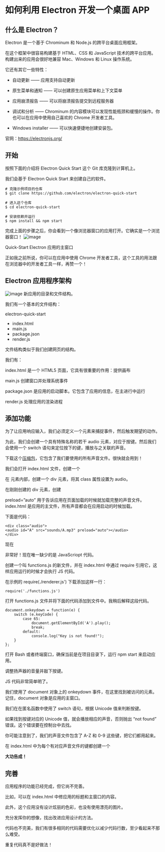 # 如何利用 Electron 开发一个桌面 APP

## 什么是 Electron？

Electron 是一个基于 Chrominum 和 Node.js 的跨平台桌面应用框架。

在这个框架中很容易构建基于 HTML、CSS 和 JavaScript 技术的跨平台应用。构建出来的应用会很好地兼容 Mac、Windows 和 Linux 操作系统。

它还有其它一些特性：

- 自动更新 —— 应用支持自动更新

- 原生菜单和通知 —— 可以创建原生应用菜单和上下文菜单

- 应用崩溃报告 —— 可以将崩溃报告提交到远程服务器

- 调试和分析 —— Chrominum 的内容模块可以发现性能瓶颈和缓慢的操作。你也可以在应用中使用自己喜欢的 Chrome 开发者工具。

- Windows installer —— 可以快速便捷地创建安装包。

官网：https://electronjs.org/

## 开始
按照下面的介绍将 Electron Quick Start 这个 Git 库克隆到计算机上。

我们会基于 Electron Quick Start 来创建自己的软件。

```
# 克隆示例项目的仓库
$ git clone https://github.com/electron/electron-quick-start

# 进入这个仓库
$ cd electron-quick-start

# 安装依赖并运行
$ npm install && npm start
```
完成上面的步骤之后，你会看到一个像浏览器窗口的应用打开。它确实是一个浏览器窗口！
![image](http://p5tstjsfi.bkt.clouddn.com/electron-share1.png)

Quick-Start Electron 应用的主窗口

正如我之前所说，你可以在应用中使用 Chrome 开发者工具，这个工具的用法跟在浏览器中的开发者工具一样，再赞一个！

## Electron 应用程序架构
![image](http://p5tstjsfi.bkt.clouddn.com/electron-share2.png)
新应用的目录和文件结构。

我们有一个基本的文件结构：

electron-quick-start

- index.html
- main.js
- package.json
- render.js

文件结构类似于我们创建网页的结构。

我们有：

index.html 是一个 HTML5 页面，它具有很重要的作用：提供画布

main.js 创建窗口并处理系统事件

package.json 是应用的启动脚本。它包含了应用的信息，在主进行中运行

render.js 处理应用的渲染进程

## 添加功能
为了让应用响应输入，我们必须定义一个元素来捕捉事件，然后触发期望的动作。

为此，我们会创建一个具有特殊名称的若干 audio 元素，对应于按键。然后我们会使用一个 switch 语句来定位按下的键，播放与之关联的声音。

下载这个[压缩包](https://neutrondev.com/wp-content/uploads/2017/05/sounds.zip?x77671)，它包含了我们要使用的所有声音文件。很快就会用到！

我们会打开 index.html 文件，创建一个 <audio> 元素，在我们的应用中加入声音。

在 <body> 元素内部，创建一个 div 元素，将其 class 属性设置为 audio。

在刚刚创建的 div 元素，创建 <audio> 元素，将其 ID 命名为 “A”，source 属性设置为 “sounds/A.mp3”，preload 属性设置为 “auto”。

preload=”auto” 用于告诉应用在页面加载的时候就加载完整的声音文件。index.html 是应用的主文件，所有声音都会在应用启动的时候加载。

下面是代码：

```
<div class="audio">
<audio id="A" src="sounds/A.mp3" preload="auto"></audio>
</div>
```

现在 <audio> 指向一个未知的文件。我们要创建一个名为 soudes 的目录，并将所有声音文件解压到这个目录中。

非常好！现在唯一缺少的是 JavaScriopt 代码。

创建一个叫 functions.js 的新文件，并在 index.html 中通过 require 引用它，这样应用运行的时候才会执行 JS 代码。

在示例的 require(./renderer.js') 下载添加这样一行：


```
require('./functions.js')
```
打开 functions.js 文件并将下面的代码添加到文件中。我稍后解释这段代码。
```
document.onkeydown = function(e) {
    switch (e.keyCode) {
        case 65:
            document.getElementById('A').play();
            break;
        default:
            console.log("Key is not found!");
    }
};
```
打开 Bash 或者终端窗口，确保当前是在项目目录下，运行 npm start 来启动应用。

调整扬声器的音量并敲下按键。

JS 代码非常简单明了。

我们使用了 document 对象上的 onkeydown 事件，在这里找到被访问的元素。记住，document 对象是应用的主窗口。

我们在在匿名函数中使用了 switch 语句，根据 Unicode 值来判断按键。

如果找到按键对应的 Unicode 值，就会播放相应的声音，否则抛出 “not found” 错误。这个错误要在控制台中去找。

你可能注意到了，我们的声音文件包含了 A-Z 和 0-9 这些键，把它们都用起来。

在 index.html 中为每个有对应声音文件的键都创建一个 <audio> 元素并修改functions.js文件。

**大功告成！**
## 完善
应用程序的功能已经完成，但它尚不完善。

比如，可以在 index.html 中修应用的标题和主窗口的内容。

此外，这个应用没有设计炫丽的色彩，也没有使用漂亮的图片。

充分发挥你的想像，找出改进应用设计的方法。

代码也不完美，我们有很多相同的代码需要优化以减少代码行数，至少看起来不那么难受。

重复代码真不是好做法！